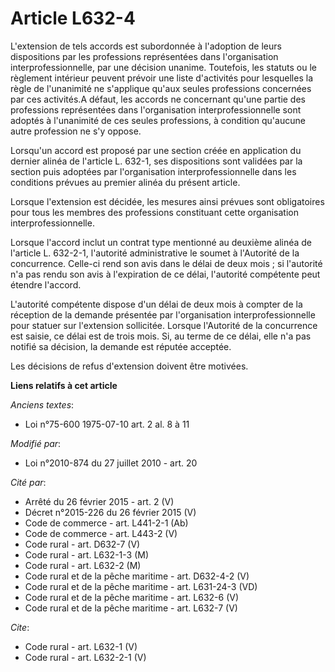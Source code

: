 # Article L632-4

L'extension de tels accords est subordonnée à l'adoption de leurs dispositions par les professions représentées dans
l'organisation interprofessionnelle, par une décision unanime. Toutefois, les statuts ou le règlement intérieur peuvent
prévoir une liste d'activités pour lesquelles la règle de l'unanimité ne s'applique qu'aux seules professions concernées par
ces activités.A défaut, les accords ne concernant qu'une partie des professions représentées dans l'organisation
interprofessionnelle sont adoptés à l'unanimité de ces seules professions, à condition qu'aucune autre profession ne s'y
oppose. 

Lorsqu'un accord est proposé par une section créée en application du dernier alinéa de l'article L. 632-1, ses dispositions
sont validées par la section puis adoptées par l'organisation interprofessionnelle dans les conditions prévues au premier
alinéa du présent article. 

Lorsque l'extension est décidée, les mesures ainsi prévues sont obligatoires pour tous les membres des professions
constituant cette organisation interprofessionnelle. 

Lorsque l'accord inclut un contrat type mentionné au deuxième alinéa de l'article L. 632-2-1, l'autorité administrative le
soumet à l'Autorité de la concurrence. Celle-ci rend son avis dans le délai de deux mois ; si l'autorité n'a pas rendu son
avis à l'expiration de ce délai, l'autorité compétente peut étendre l'accord.

L'autorité compétente dispose d'un délai de deux mois à compter de la réception de la demande présentée par l'organisation
interprofessionnelle pour statuer sur l'extension sollicitée. Lorsque l'Autorité de la concurrence est saisie, ce délai est
de trois mois. Si, au terme de ce délai, elle n'a pas notifié sa décision, la demande est réputée acceptée. 

Les décisions de refus d'extension doivent être motivées.

**Liens relatifs à cet article**

_Anciens textes_:

  - Loi n°75-600 1975-07-10 art. 2 al. 8 à 11

_Modifié par_:

  - Loi n°2010-874 du 27 juillet 2010 - art. 20

_Cité par_:

  - Arrêté du 26 février 2015 - art. 2 (V)
  - Décret n°2015-226 du 26 février 2015 (V)
  - Code de commerce - art. L441-2-1 (Ab)
  - Code de commerce - art. L443-2 (V)
  - Code rural - art. D632-7 (V)
  - Code rural - art. L632-1-3 (M)
  - Code rural - art. L632-2 (M)
  - Code rural et de la pêche maritime - art. D632-4-2 (V)
  - Code rural et de la pêche maritime - art. L631-24-3 (VD)
  - Code rural et de la pêche maritime - art. L632-6 (V)
  - Code rural et de la pêche maritime - art. L632-7 (V)

_Cite_:

  - Code rural - art. L632-1 (V)
  - Code rural - art. L632-2-1 (V)
